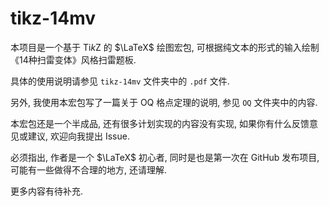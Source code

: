 # tikz-14mv

本项目是一个基于 Ti*k*Z 的 $\LaTeX$ 绘图宏包, 可根据纯文本的形式的输入绘制《14种扫雷变体》风格扫雷题板.

具体的使用说明请参见 `tikz-14mv` 文件夹中的 `.pdf` 文件.

另外, 我使用本宏包写了一篇关于 OQ 格点定理的说明, 参见 `OQ` 文件夹中的内容.

本宏包还是一个半成品, 还有很多计划实现的内容没有实现, 如果你有什么反馈意见或建议, 欢迎向我提出 Issue.

必须指出, 作者是一个 $\LaTeX$ 初心者, 同时是也是第一次在 GitHub 发布项目, 可能有一些做得不合理的地方, 还请理解.

更多内容有待补充.
